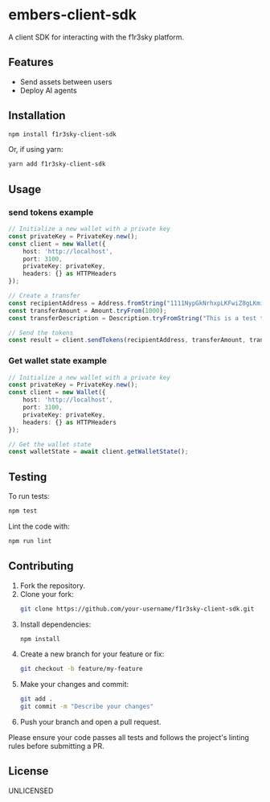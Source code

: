# embers-client-sdk

A client SDK for interacting with the f1r3sky platform.

## Features
- Send assets between users
- Deploy AI agents

## Installation

```bash
npm install f1r3sky-client-sdk
```

Or, if using yarn:

```bash
yarn add f1r3sky-client-sdk
```

## Usage
### send tokens example
```typescript
// Initialize a new wallet with a private key
const privateKey = PrivateKey.new();
const client = new Wallet({
    host: 'http://localhost',
    port: 3100,
    privateKey: privateKey,
    headers: {} as HTTPHeaders
});

// Create a transfer
const recipientAddress = Address.fromString("1111NypGkNrhxpLKFwiZ8gLKmiwLQUyzuEe1p3nEKQCSKMvd1YHY3");
const transferAmount = Amount.tryFrom(1000);
const transferDescription = Description.tryFromString("This is a test transfer with a valid description.");

// Send the tokens
const result = client.sendTokens(recipientAddress, transferAmount, transferDescription);
```

### Get wallet state example
```typescript
// Initialize a new wallet with a private key
const privateKey = PrivateKey.new();
const client = new Wallet({
    host: 'http://localhost',
    port: 3100,
    privateKey: privateKey,
    headers: {} as HTTPHeaders
});

// Get the wallet state
const walletState = await client.getWalletState();
```

## Testing

To run tests:

```bash
npm test
```

Lint the code with:

```bash
npm run lint
```

## Contributing

1. Fork the repository.
2. Clone your fork:
    ```bash
    git clone https://github.com/your-username/f1r3sky-client-sdk.git
    ```
3. Install dependencies:
    ```bash
    npm install
    ```
4. Create a new branch for your feature or fix:
    ```bash
    git checkout -b feature/my-feature
    ```
5. Make your changes and commit:
    ```bash
    git add .
    git commit -m "Describe your changes"
    ```
6. Push your branch and open a pull request.

Please ensure your code passes all tests and follows the project's linting rules before submitting a PR.

## License

UNLICENSED
